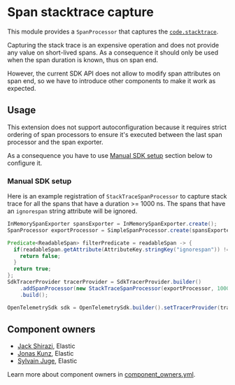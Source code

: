 
# Span stacktrace capture

This module provides a `SpanProcessor` that captures the [`code.stacktrace`](https://opentelemetry.io/docs/specs/semconv/attributes-registry/code/).

Capturing the stack trace is an expensive operation and does not provide any value on short-lived spans.
As a consequence it should only be used when the span duration is known, thus on span end.

However, the current SDK API does not allow to modify span attributes on span end, so we have to
introduce other components to make it work as expected.

## Usage

This extension does not support autoconfiguration because it requires strict ordering of span
processors to ensure it's executed between the last span processor and the span exporter.

As a consequence you have to use [Manual SDK setup](#manual-sdk-setup)
section below to configure it.

### Manual SDK setup

Here is an example registration of `StackTraceSpanProcessor` to capture stack trace for all
the spans that have a duration >= 1000 ns. The spans that have an `ignorespan` string attribute
will be ignored.

```java
InMemorySpanExporter spansExporter = InMemorySpanExporter.create();
SpanProcessor exportProcessor = SimpleSpanProcessor.create(spansExporter);

Predicate<ReadableSpan> filterPredicate = readableSpan -> {
  if(readableSpan.getAttribute(AttributeKey.stringKey("ignorespan")) != null){
    return false;
  }
  return true;
};
SdkTracerProvider tracerProvider = SdkTracerProvider.builder()
    .addSpanProcessor(new StackTraceSpanProcessor(exportProcessor, 1000, filterPredicate))
    .build();

OpenTelemetrySdk sdk = OpenTelemetrySdk.builder().setTracerProvider(tracerProvider).build();
```

## Component owners

- [Jack Shirazi](https://github.com/jackshirazi), Elastic
- [Jonas Kunz](https://github.com/jonaskunz), Elastic
- [Sylvain Juge](https://github.com/sylvainjuge), Elastic

Learn more about component owners in [component_owners.yml](../.github/component_owners.yml).
